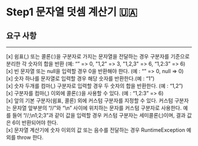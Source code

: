 Step1 문자열 덧셈 계산기  🇺🇦
========================
요구 사항
----------
<hr>
[x] 쉼표(,) 또는 콜론(:)을 구분자로 가지는 문자열을 전달하는 경우 구분자를 기준으로 분리한 각 숫자의 합을 반환 (예: “” => 0, "1,2" => 3, "1,2,3" => 6, “1,2:3” => 6)<br>  
[x] 빈 문자열 또는 null을 입력할 경우 0을 반환해야 한다. (예 : “” => 0, null => 0)<br>
[x] 숫자 하나를 문자열로 입력할 경우 해당 숫자를 반환한다.(예 : “1”)<br>  
[x] 숫자 두개를 컴마(,) 구분자로 입력할 경우 두 숫자의 합을 반환한다. (예 : “1,2”)<br>
[x] 구분자를 컴마(,) 이외에 콜론(:)을 사용할 수 있다. (예 : “1,2:3” => 6)<br>
[x] 앞의 기본 구분자(쉼표, 콜론) 외에 커스텀 구분자를 지정할 수 있다. 커스텀 구분자는 문자열 앞부분의 “//”와 “\n” 사이에 위치하는 문자를 커스텀 구분자로 사용한다. 예를 들어 “//;\n1;2;3”과 같이 값을 입력할 경우 커스텀 구분자는 세미콜론(;)이며, 결과 값은 6이 반환되어야 한다.<br>
[x] 문자열 계산기에 숫자 이외의 값 또는 음수를 전달하는 경우 RuntimeException 예외를 throw 한다.<br>

